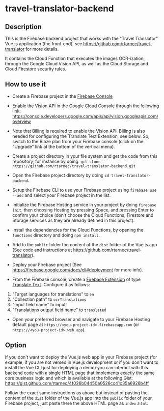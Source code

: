 # travel-translator-backend

## Description

This is the Firebase backend project that works with the "Travel Translator" Vue.js application (the front-end), see https://github.com/rtarnec/travel-translator for more details.

It contains the Cloud Function that executes the images OCR-ization, through the Google Cloud Vision API, as well as the Cloud Storage and Cloud Firestore security rules.

## How to use it

- Create a Firebase project in the [Firebase Console](https://console.firebase.google.com)

- Enable the Vision API in the Google Cloud Console through the following link: https://console.developers.google.com/apis/api/vision.googleapis.com/overview

- Note that Billing is required to enable the Vision API. Billing is also needed for configuring the Translate Text Extension, see below. So, switch to the Blaze plan from your Firebase console (click on the "Upgrade" link at the bottom of the vertical menu).

- Create a project directory in your file system and get the code from this repository, for instance by doing:
  `git clone https://github.com/rtarnec/travel-translator-backend.git`

- Open the Firebase project directory by doing `cd travel-translator-backend`.

- Setup the Firebase CLI to use your Firebase project using `firebase use --add` and select your Firebase project in the list.

- Initialize the Firebase Hosting service in your project by doing `firebase init`, then choosing Hosting by pressing Space, and pressing Enter to confirm your choice (don't choose the Cloud Functions, Firestore and Storage services as they are already defined in this project).

- Install the dependencies for the Cloud Functions, by opening the `functions` directory and doing `npm install`.

- Add to the `public` folder the content of the `dist` folder of the Vue.js app (See code and instructions at https://github.com/rtarnec/travel-translator).

- Deploy your Firebase project (See https://firebase.google.com/docs/cli#deployment for more info).

- From the Firebase console, create a [Firebase Extension](https://firebase.google.com/docs/extensions/overview-use-extensions) of type [Translate Text](https://firebase.google.com/products/extensions/firestore-translate-text). Configure it as follows:

1. "Target languages for translations" to `en`
2. "Collection path" to `ocrTranslations`
3. "Input field name" to input`
4. "Translations output field name" to `translated`

- Open your preferred browser and navigate to your Firebase Hosting default page at `https://<you-project-id>.firebaseapp.com` (or `https://<you-project-id>.web.app`).

## Option

If you don't want to deploy the Vue.js web app in your Firebase project (for example, if you are not versed in Vue.js development or if you don't want to install the Vue CLI just for deploying a demo) you can interact with this backend code with a single HTML page that implements exactly the same core business logic and which is available at the following Gist: https://gist.github.com/rtarnec/4f026b04450a0526cc41c35a6926b4ff

Follow the exact same instructions as above but instead of pasting the content of the `dist` folder of the Vue.js app into the `public` folder of your Firebase project, just paste there the above HTML page as `index.html`.
